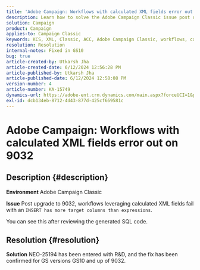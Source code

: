 ```yaml
---
title: 'Adobe Campaign: Workflows with calculated XML fields error out on 9032'
description: Learn how to solve the Adobe Campaign Classic issue post upgrade to 9032.
solution: Campaign
product: Campaign
applies-to: Campaign Classic
keywords: KCS, XML, Classic, ACC, Adobe Campaign Classic, workflows, calculated XML fields, error, 9032
resolution: Resolution
internal-notes: Fixed in GS10
bug: true
article-created-by: Utkarsh Jha
article-created-date: 6/12/2024 12:56:28 PM
article-published-by: Utkarsh Jha
article-published-date: 6/12/2024 12:58:08 PM
version-number: 4
article-number: KA-15749
dynamics-url: https://adobe-ent.crm.dynamics.com/main.aspx?forceUCI=1&pagetype=entityrecord&etn=knowledgearticle&id=9370c82c-bb28-ef11-840a-00224808decd
exl-id: dcb134eb-8712-4d43-877d-425cf669581c
---
```

# Adobe Campaign: Workflows with calculated XML fields error out on 9032

## Description {#description}


<b>Environment</b>
 Adobe Campaign Classic

<b>Issue</b>
 Post upgrade to 9032, workflows leveraging calculated XML fields fail with an `INSERT has more target columns than expressions`.

You can see this after reviewing the generated SQL code.




## Resolution {#resolution}


<b>Solution</b>
NEO-25194 has been entered with R&D, and the fix has been confirmed for GS versions GS10 and up of 9032.
